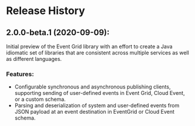 # Release History

## 2.0.0-beta.1 (2020-09-09): 

Initial preview of the Event Grid library with an effort to create a Java idiomatic
set of libraries that are consistent across multiple services as well as different languages.

### Features:

+ Configurable synchronous and asynchronous publishing clients, supporting sending of user-defined events in 
    Event Grid, Cloud Event, or a custom schema.
+ Parsing and deserialization of system and user-defined events from JSON payload
    at an event destination in EventGrid or Cloud Event schema.

